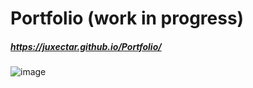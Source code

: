 # Portfolio (work in progress)
##### https://juxectar.github.io/Portfolio/
![image](https://user-images.githubusercontent.com/52943108/64452721-32370480-d0e7-11e9-9d87-d377d11c05b3.png)
